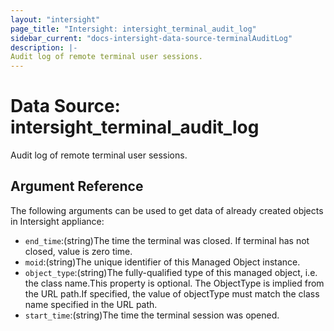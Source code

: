 ```yaml
---
layout: "intersight"
page_title: "Intersight: intersight_terminal_audit_log"
sidebar_current: "docs-intersight-data-source-terminalAuditLog"
description: |-
Audit log of remote terminal user sessions.
---
```


# Data Source: intersight_terminal_audit_log
Audit log of remote terminal user sessions.
## Argument Reference
The following arguments can be used to get data of already created objects in Intersight appliance:
* `end_time`:(string)The time the terminal was closed. If terminal has not closed, value is zero time.
* `moid`:(string)The unique identifier of this Managed Object instance.
* `object_type`:(string)The fully-qualified type of this managed object, i.e. the class name.This property is optional. The ObjectType is implied from the URL path.If specified, the value of objectType must match the class name specified in the URL path.
* `start_time`:(string)The time the terminal session was opened.
